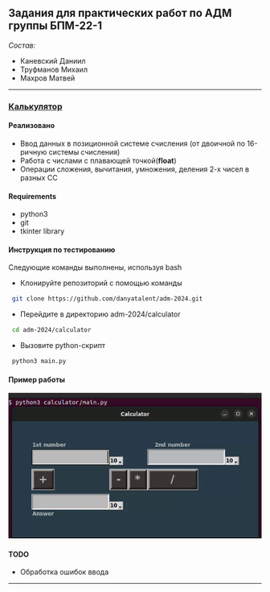 ## Задания для практических работ по АДМ группы БПМ-22-1
*Состав:*
* Каневский Даниил
* Труфманов Михаил
* Махров Матвей
---
### [Калькулятор](calculator/main.py)
#### Реализовано
- Ввод данных в позиционной системе счисления (от двоичной по 16-ричную системы счисления)
- Работа с числами с плавающей точкой(**float**)
- Операции сложения, вычитания, умножения, деления 2-х чисел в разных СС

#### Requirements
- python3
- git
- tkinter library

#### Инструкция по тестированию
Следующие команды выполнены, используя bash
- Клонируйте репозиторий с помощью команды
```bash
 git clone https://github.com/danyatalent/adm-2024.git
 ```
- Перейдите в директорию adm-2024/calculator
```bash
 cd adm-2024/calculator
```
- Вызовите python-скрипт
```bash
 python3 main.py
```

#### Пример работы

![Видео](imgs/screen.gif)

#### TODO
- Обработка ошибок ввода

---